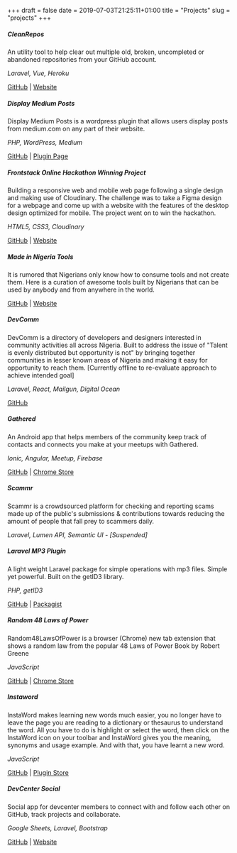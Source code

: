 +++
draft = false
date = 2019-07-03T21:25:11+01:00
title = "Projects"
slug = "projects"
+++


##### CleanRepos
An utility tool to help clear out multiple old, broken, uncompleted or abandoned repositories from your GitHub account.

*Laravel, Vue, Heroku*

[GitHub](https://github.com/acekyd/clean-repos) | [Website](https://clean-repos.herokuapp.com/)


##### Display Medium Posts
Display Medium Posts is a wordpress plugin that allows users display posts from medium.com on any part of their website.

*PHP, WordPress, Medium*

[GitHub](https://github.com/acekyd/display-medium-posts) | [Plugin Page](https://wordpress.org/plugins/display-medium-posts/)


##### Frontstack Online Hackathon Winning Project
Building a responsive web and mobile web page following a single design and making use of Cloudinary. The challenge was to take a Figma design for a webpage and come up with a website with the features of the desktop design optimized for mobile. The project went on to win the hackathon.

*HTML5, CSS3, Cloudinary*

[GitHub](https://github.com/acekyd/frontstackio) | [Website](https://acekyd.github.io/frontstackio)


##### Made in Nigeria Tools
It is rumored that Nigerians only know how to consume tools and not create them. Here is a curation of awesome tools built by Nigerians that can be used by anybody and from anywhere in the world.

[GitHub](https://github.com/acekyd/made-in-nigeria) | [Website](https://acekyd.github.io/made-in-nigeria)


##### DevComm
DevComm is a directory of developers and designers interested in community activities all across Nigeria. Built to address the issue of "Talent is evenly distributed but opportunity is not" by bringing together communities in lesser known areas of Nigeria and making it easy for opportunity to reach them. [Currently offline to re-evaluate approach to achieve intended goal]

*Laravel, React, Mailgun, Digital Ocean*

[GitHub](https://github.com/acekyd/devcomm)


##### Gathered
An Android app that helps members of the community keep track of contacts and connects you make at your meetups with Gathered.

*Ionic, Angular, Meetup, Firebase*

[GitHub](https://github.com/acekyd/gathered) | [Chrome Store](https://acekyd.github.io/gathered-app)

##### Scammr
Scammr is a crowdsourced platform for checking and reporting scams made up of the public's submissions & contributions towards reducing the amount of people that fall prey to scammers daily.

*Laravel, Lumen API, Semantic UI - [Suspended]*


##### Laravel MP3 Plugin
A light weight Laravel package for simple operations with mp3 files. Simple yet powerful. Built on the getID3 library.

*PHP, getID3*

[GitHub](https://github.com/acekyd/laravelMp3) | [Packagist](https://packagist.org/packages/acekyd/laravelmp3)


##### Random 48 Laws of Power
Random48LawsOfPower is a browser (Chrome) new tab extension that shows a random law from the popular 48 Laws of Power Book by Robert Greene

*JavaScript*

[GitHub](https://github.com/acekyd/Random48LawsOfPower) | [Chrome Store](https://chrome.google.com/webstore/detail/random-48-laws-of-power/ldmplljofmghhnjapmbabolnigaeimed)


##### Instaword
InstaWord makes learning new words much easier, you no longer have to leave the page you are reading to a dictionary or thesaurus to understand the word. All you have to do is highlight or select the word, then click on the InstaWord icon on your toolbar and InstaWord gives you the meaning, synonyms and usage example. And with that, you have learnt a new word.

*JavaScript*

[GitHub](https://github.com/acekyd/instaword) | [Plugin Store](https://addons.opera.com/en/extensions/details/instaword/)


##### DevCenter Social
Social app for devcenter members to connect with and follow each other on GitHub, track projects and collaborate.

*Google Sheets, Laravel, Bootstrap*

[GitHub](https://github.com/acekyd/devcenter-social) | [Website](https://dcsquare-social.herokuapp.com)
